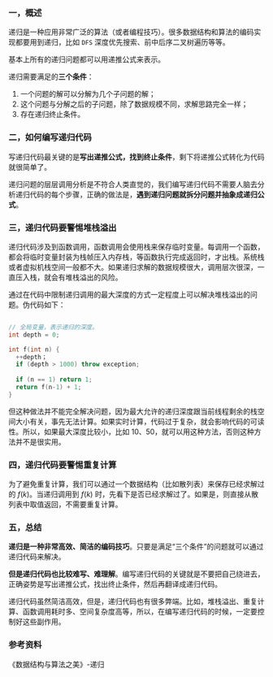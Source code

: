 ### 一，概述

递归是一种应用非常广泛的算法（或者编程技巧）。很多数据结构和算法的编码实现都要用到递归，比如 `DFS` 深度优先搜索、前中后序二叉树遍历等等。

基本上所有的递归问题都可以用递推公式来表示。

递归需要满足的**三个条件**：

1. 一个问题的解可以分解为几个子问题的解；
2. 这个问题与分解之后的子问题，除了数据规模不同，求解思路完全一样；
3. 存在递归终止条件。

### 二，如何编写递归代码

写递归代码最关键的是**写出递推公式，找到终止条件**，剩下将递推公式转化为代码就很简单了。

递归问题的层层调用分析是不符合人类直觉的，我们编写递归代码不需要人脑去分析递归代码的每个步骤，正确的做法是，**遇到递归问题就拆分问题并抽象成递归公式**。

### 三，递归代码要警惕堆栈溢出

递归代码涉及到函数调用，函数调用会使用栈来保存临时变量。每调用一个函数，都会将临时变量封装为栈帧压入内存栈，等函数执行完成返回时，才出栈。系统栈或者虚拟机栈空间一般都不大。如果递归求解的数据规模很大，调用层次很深，一直压入栈，就会有堆栈溢出的风险。

通过在代码中限制递归调用的最大深度的方式一定程度上可以解决堆栈溢出的问题。伪代码如下：

```cpp

// 全局变量，表示递归的深度。
int depth = 0;

int f(int n) {
  ++depth；
  if (depth > 1000) throw exception;
  
  if (n == 1) return 1;
  return f(n-1) + 1;
}
```

但这种做法并不能完全解决问题，因为最大允许的递归深度跟当前线程剩余的栈空间大小有关，事先无法计算。如果实时计算，代码过于复杂，就会影响代码的可读性。所以，如果最大深度比较小，比如 10、50，就可以用这种方法，否则这种方法并不是很实用。

### 四，递归代码要警惕重复计算

为了避免重复计算，我们可以通过一个数据结构（比如散列表）来保存已经求解过的 $f(k)$。当递归调用到 $f(k)$ 时，先看下是否已经求解过了。如果是，则直接从散列表中取值返回，不需要重复计算。

### 五，总结

**递归是一种非常高效、简洁的编码技巧**。只要是满足“三个条件”的问题就可以通过递归代码来解决。

**但是递归代码也比较难写、难理解**。编写递归代码的关键就是不要把自己绕进去，正确姿势是写出递推公式，找出终止条件，然后再翻译成递归代码。

递归代码虽然简洁高效，但是，递归代码也有很多弊端。比如，堆栈溢出、重复计算、函数调用耗时多、空间复杂度高等，所以，在编写递归代码的时候，一定要控制好这些副作用。

### 参考资料

《数据结构与算法之美》-递归
